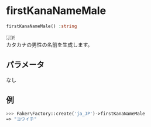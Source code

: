 # firstKanaNameMale
```php
firstKanaNameMale() :string
```
:jp:  
カタカナの男性の名前を生成します。

## パラメータ
なし

## 例
```php
>>> Faker\Factory::create('ja_JP')->firstKanaNameMale
=> "ヨウイチ"
```
